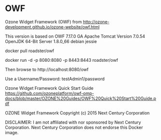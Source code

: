 # OWF
Ozone Widget Framework (OWF) from 
http://ozone-development.github.io/ozone-website/owf.html

This version is based on OWF 7.17.0 GA
Apache Tomcat Version 7.0.54
OpenJDK 64-Bit Server 1.8.0_66
debian jessie

docker pull roadster/owf

docker run -d -p 8080:8080 -p 8443:8443 roadster/owf

Then browse to http://localhost:8080/owf

Use a Username/Password: testAdmin1/password

Ozone Widget Framework Quick Start Guide
https://github.com/ozoneplatform/owf-omp-docs/blob/master/OZONE%20Guides/OWF%20Quick%20Start%20Guide.pdf

OZONE Widget Framework
Copyright (c) 2015 Next Century Corporation

DISCLAIMER:
I am not affiliated with nor sponsored by Next Century Corporation.
Next Century Corporation does not endorse this Docker image.
